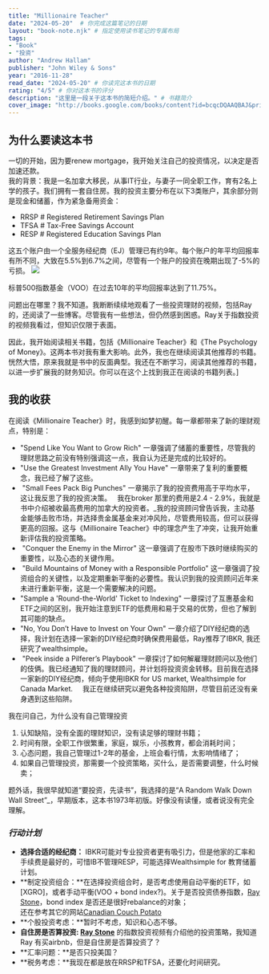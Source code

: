 ```yaml
---
title: "Millionaire Teacher"
date: "2024-05-20"  # 你完成这篇笔记的日期
layout: "book-note.njk" # 指定使用读书笔记的专属布局
tags:
- "Book" 
- "投资" 
author: "Andrew Hallam"
publisher: "John Wiley & Sons"
year: "2016-11-28" 
read_date: "2024-05-20" # 你读完这本书的日期
rating: "4/5" # 你对这本书的评分
description: "这里是一段关于这本书的简短介绍。" # 书籍简介
cover_image: "http://books.google.com/books/content?id=bcqcDQAAQBAJ&printsec=frontcover&img=1&zoom=1&edge=curl&source=gbs_api" # 封面图片的URL
---
```


## 为什么要读这本书

一切的开始，因为要renew mortgage，我开始关注自己的投资情况，以决定是否加速还款。  
我的背景：我是一名加拿大移民，从事IT行业，与妻子一同全职工作，育有2名上学的孩子。我们拥有一套自住房。我的投资主要分布在以下3类账户，其余部分则是现金和储蓄，作为紧急备用资金：

- RRSP # Registered Retirement Savings Plan
- TFSA # Tax-Free Savings Account
- RESP # Registered Education Savings Plan

这五个账户由一个全服务经纪商（EJ）管理已有约9年。每个账户的年平均回报率有所不同，大致在5.5%到6.7%之间，尽管有一个账户的投资在晚期出现了-5%的亏损。
[![](https://media1-production-mightynetworks.imgix.net/asset/6acfe9b2-bdbd-4c14-959b-13b193096a1f/Screenshot_2023-10-19_212816.png?ixlib=rails-4.2.0&fm=jpg&q=75&auto=format)](https://media1-production-mightynetworks.imgix.net/asset/6acfe9b2-bdbd-4c14-959b-13b193096a1f/Screenshot_2023-10-19_212816.png?ixlib=rails-4.2.0&fm=jpg&q=75&auto=format)

标普500指数基金（VOO）在过去10年的平均回报率达到了11.75%。

问题出在哪里？我不知道。我断断续续地观看了一些投资理财的视频，包括Ray的，还阅读了一些博客。尽管我有一些想法，但仍然感到困惑。Ray关于指数投资的视频我看过，但知识仅限于表面。

因此，我开始阅读相关书籍，包括《Millionaire Teacher》和《The Psychology of Money》。这两本书对我有重大影响。此外，我也在继续阅读其他推荐的书籍。恍然大悟，原来我就是书中的反面典型。我还在不断学习，阅读其他推荐的书籍，以进一步扩展我的财务知识。你可以在这个上找到我正在阅读的书籍列表。]

## 我的收获

在阅读《Millionaire Teacher》时，我感到如梦初醒。每一章都带来了新的理财观点，特别是：

- "Spend Like You Want to Grow Rich" 一章强调了储蓄的重要性，尽管我的理财思路之前没有特别强调这一点，我自认为还是完成的比较好的。
- "Use the Greatest Investment Ally You Have" 一章带来了复利的重要概念，我已经了解了这些。
-  "Small Fees Pack Big Punches" 一章揭示了我的投资费用高于平均水平，这让我反思了我的投资决策。   我在broker 那里的费用是2.4 - 2.9%，我就是书中介绍被收最高费用的加拿大的投资者。_我的投资顾问曾告诉我，主动基金能够击败市场，并选择贵金属基金来对冲风险，尽管费用较高，但可以获得更高的回报。这与《Millionaire Teacher》中的理念产生了冲突，让我开始重新评估我的投资策略。
-  "Conquer the Enemy in the Mirror" 这一章强调了在股市下跌时继续购买的重要性，以及心态的关键作用。
-  "Build Mountains of Money with a Responsible Portfolio" 这一章强调了投资组合的关键性，以及定期重新平衡的必要性。我认识到我的投资顾问近年来未进行重新平衡，这是一个需要解决的问题。
- "Sample a 'Round-the-World' Ticket to Indexing" 一章探讨了互惠基金和ETF之间的区别，我开始注意到ETF的低费用和易于交易的优势，但也了解到其可能的缺点。
- "No, You Don’t Have to Invest on Your Own" 一章介绍了DIY经纪商的选择，我计划在选择一家新的DIY经纪商时确保费用最低，Ray推荐了IBKR, 我还研究了wealthsimple。
-  "Peek inside a Pilferer’s Playbook" 一章探讨了如何解雇理财顾问以及他们的伎俩。我已经通知了我的理财顾问，并计划将投资资金转移。目前我在选择一家新的DIY经纪商，倾向于使用IBKR for US market, Wealthsimple for Canada Market.     我正在继续研究以避免各种投资陷阱，尽管目前还没有亲身遇到这些陷阱。

我在问自己，为什么没有自己管理投资

1. 认知缺陷，没有全面的理财知识，没有读足够的理财书籍；
2. 时间有限，全职工作很繁重，家庭，娱乐，小孩教育，都会消耗时间；
3. 心态问题，我自己管理过1-2年的基金，上班会看行情，太影响情绪了；
4. 如果自己管理投资，那需要一个投资策略，买什么，是否需要调整，什么时候卖；

题外话，我很早就知道“要投资，先读书”，我选择的是“A Random Walk Down Wall Street”_，早期版本，这本书1973年初版。好像没有读懂，或者说没有完全理解。  

### **_行动计划_**

- **选择合适的经纪商：** IBKR可能对专业投资者更有吸引力，但是他家的汇率和手续费是最好的，可惜IB不管理RESP，可能选择Wealthsimple for 教育储蓄计划。
- **制定投资组合：**在选择投资组合时，是否考虑使用自动平衡的ETF，如[XGRO]，或者手动平衡(VOO + bond index?)。关于是否投资债券指数，[Ray Stone](https://onenewbite.com/members/18217039)，bond index 是否还是很好rebalance的对象；  
    还在参考其它的网站[Canadian Couch Potato]([https://canadiancouchpotato.com/](https://canadiancouchpotato.com/))
- **个股投资考虑：**暂时不考虑，知识和心态不够。
- **自住房是否算投资: [Ray Stone](https://onenewbite.com/members/18217039)** 的指数投资视频有介绍他的投资策略，我知道Ray 有买airbnb，但是自住房是否算投资了？
- **汇率问题：**是否只投美国？
- **税务考虑：**我现在都是放在RRSP和TFSA，还要化时间研究。
